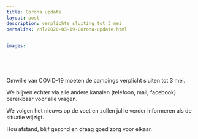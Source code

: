 ```yaml
---
title: Corona update
layout: post
description: verplichte sluiting tot 3 mei
permalink: /nl/2020-03-19-Corona-update.html

    
images: 
    
    
    
---
```


Omwille van COVID-19 moeten de campings verplicht sluiten tot 3 mei.

We blijven echter via alle andere kanalen (telefoon, mail, facebook) bereikbaar voor alle vragen.  

We volgen het nieuws op de voet en zullen jullie verder informeren als de situatie wijzigt. 

Hou afstand, blijf gezond en draag goed zorg voor elkaar. 


